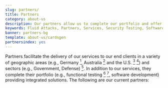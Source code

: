 ```yaml
---
slug: partners/
title: Partners
category: about-us
description: Our partners allow us to complete our portfolio and offer better security testing services. Get to know them and become one of them.
keywords: Fluid Attacks, Partners, Services, Security Testing, Software Development, Pentesting, Ethical Hacking
banner: partners-bg
template: about-us/cardsgen
partnersindex: yes
---
```


Partners facilitate the delivery of our services to our end clients
in a variety of geographic areas (e.g., Germany [<sup>1</sup>](#teraport),
Australia [<sup>2</sup>](#the-missing-link) and the U.S.
[<sup>3</sup>](#arroyo-consulting) [<sup>4</sup>](#sba))
and sectors (e.g., Government, Defense) [<sup>5</sup>](#evolution-it).
In addition to our services,
they complete their portfolio
(e.g., functional testing [<sup>6</sup>](#choucair) [<sup>7</sup>](#greensqa),
software development)
providing integrated solutions.
The following are our current partners:

